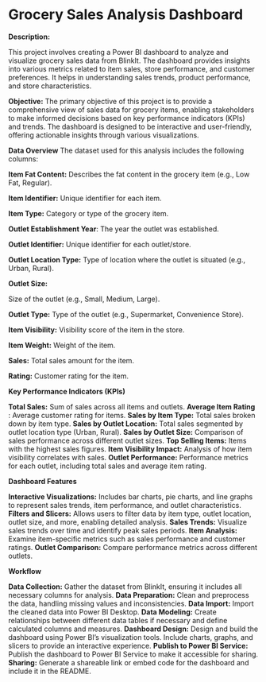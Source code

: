 # Grocery Sales Analysis Dashboard
**Description:**

This project involves creating a Power BI dashboard to analyze and visualize grocery sales data from BlinkIt. The dashboard provides insights into various metrics related to item sales, store performance, and customer preferences. It helps in understanding sales trends, product performance, and store characteristics.

**Objective:**
The primary objective of this project is to provide a comprehensive view of sales data for grocery items, enabling stakeholders to make informed decisions based on key performance indicators (KPIs) and trends. The dashboard is designed to be interactive and user-friendly, offering actionable insights through various visualizations.

**Data Overview**
The dataset used for this analysis includes the following columns:

**Item Fat Content:** Describes the fat content in the grocery item (e.g., Low Fat, Regular).

**Item Identifier:** Unique identifier for each item.

**Item Type:** Category or type of the grocery item.

**Outlet Establishment Year**: The year the outlet was established.

**Outlet Identifier:** 
Unique identifier for each outlet/store.

**Outlet Location Type:** 
Type of location where the outlet is situated (e.g., Urban, Rural).

**Outlet Size:** 

Size of the outlet (e.g., Small, Medium, Large).

**Outlet Type:** 
Type of the outlet (e.g., Supermarket, Convenience Store).

**Item Visibility:** 
Visibility score of the item in the store.

**Item Weight:** 
Weight of the item.

**Sales:** 
Total sales amount for the item.

**Rating:** 
Customer rating for the item.

**Key Performance Indicators (KPIs)**

**Total Sales:**
Sum of sales across all items and outlets.
**Average Item Rating**
: Average customer rating for items.
**Sales by Item Type:**
 Total sales broken down by item type.
**Sales by Outlet Location:**
 Total sales segmented by outlet location type (Urban, Rural).
**Sales by Outlet Size:**
 Comparison of sales performance across different outlet sizes.
**Top Selling Items:**
 Items with the highest sales figures.
**Item Visibility Impact:**
 Analysis of how item visibility correlates with sales.
**Outlet Performance:**
 Performance metrics for each outlet, including total sales and average item rating.

**Dashboard Features**

**Interactive Visualizations:**
 Includes bar charts, pie charts, and line graphs to represent sales trends, item performance, and outlet characteristics.
**Filters and Slicers:** 
Allows users to filter data by item type, outlet location, outlet size, and more, enabling detailed analysis.
**Sales Trends:**
 Visualize sales trends over time and identify peak sales periods.
**Item Analysis:** 
Examine item-specific metrics such as sales performance and customer ratings.
**Outlet Comparison:** 
Compare performance metrics across different outlets.

**Workflow**

**Data Collection:**
 Gather the dataset from BlinkIt, ensuring it includes all necessary columns for analysis.
**Data Preparation:**
 Clean and preprocess the data, handling missing values and inconsistencies.
**Data Import:**
 Import the cleaned data into Power BI Desktop.
**Data Modeling:**
 Create relationships between different data tables if necessary and define calculated columns and measures.
**Dashboard Design:**
 Design and build the dashboard using Power BI’s visualization tools. Include charts, graphs, and slicers to provide an interactive experience.
**Publish to Power BI Service:**
Publish the dashboard to Power BI Service to make it accessible for sharing.
**Sharing:**
 Generate a shareable link or embed code for the dashboard and include it in the README.
